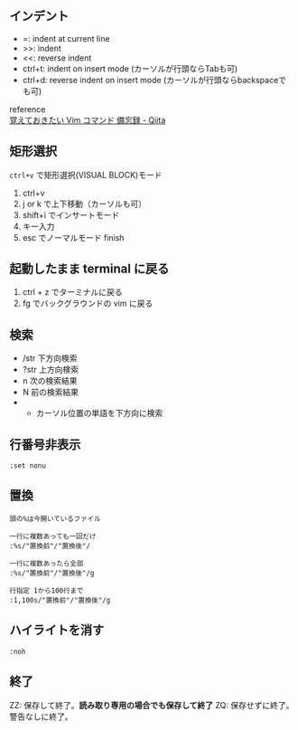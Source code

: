## インデント
- =: indent at current line
- \>>: indent
- <<: reverse indent
- ctrl+t: indent on insert mode (カーソルが行頭ならTabも可)
- ctrl+d: reverse indent on insert mode (カーソルが行頭ならbackspaceでも可)

reference  
[覚えておきたい Vim コマンド 備忘録 - Qiita](https://qiita.com/colorrabbit/items/755cfbb0e97d48280775)


## 矩形選択
`ctrl+v` で矩形選択(VISUAL BLOCK)モード

1. ctrl+v
1. j or k で上下移動（カーソルも可）
1. shift+i でインサートモード
1. キー入力
1. esc でノーマルモード finish

## 起動したまま terminal に戻る
1. ctrl + z でターミナルに戻る
1. fg でバックグラウンドの vim に戻る


## 検索
- /str 下方向検索
- ?str 上方向検索
- n 次の検索結果
- N 前の検索結果
- * カーソル位置の単語を下方向に検索


## 行番号非表示
`:set nonu`

## 置換
```
頭の%は今開いているファイル

一行に複数あっても一回だけ
:%s/"置換前"/"置換後"/

一行に複数あったら全部
:%s/"置換前"/"置換後"/g

行指定 1から100行まで
:1,100s/"置換前"/"置換後"/g
```

## ハイライトを消す
`:noh`

## 終了
ZZ: 保存して終了。**読み取り専用の場合でも保存して終了**
ZQ: 保存せずに終了。警告なしに終了。
